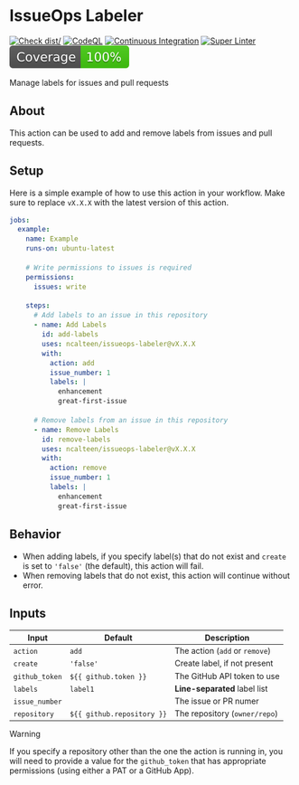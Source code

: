 # IssueOps Labeler

[![Check dist/](https://github.com/ncalteen/issueops-labeler/actions/workflows/check-dist.yml/badge.svg)](https://github.com/ncalteen/issueops-labeler/actions/workflows/check-dist.yml)
[![CodeQL](https://github.com/ncalteen/issueops-labeler/actions/workflows/codeql.yml/badge.svg)](https://github.com/ncalteen/issueops-labeler/actions/workflows/codeql.yml)
[![Continuous Integration](https://github.com/ncalteen/issueops-labeler/actions/workflows/continuous-integration.yml/badge.svg)](https://github.com/ncalteen/issueops-labeler/actions/workflows/continuous-integration.yml)
[![Super Linter](https://github.com/ncalteen/issueops-labeler/actions/workflows/super-linter.yml/badge.svg)](https://github.com/ncalteen/issueops-labeler/actions/workflows/super-linter.yml)
[![Code Coverage](./badges/coverage.svg)](./badges/coverage.svg)

Manage labels for issues and pull requests

## About

This action can be used to add and remove labels from issues and pull requests.

## Setup

Here is a simple example of how to use this action in your workflow. Make sure
to replace `vX.X.X` with the latest version of this action.

```yaml
jobs:
  example:
    name: Example
    runs-on: ubuntu-latest

    # Write permissions to issues is required
    permissions:
      issues: write

    steps:
      # Add labels to an issue in this repository
      - name: Add Labels
        id: add-labels
        uses: ncalteen/issueops-labeler@vX.X.X
        with:
          action: add
          issue_number: 1
          labels: |
            enhancement
            great-first-issue

      # Remove labels from an issue in this repository
      - name: Remove Labels
        id: remove-labels
        uses: ncalteen/issueops-labeler@vX.X.X
        with:
          action: remove
          issue_number: 1
          labels: |
            enhancement
            great-first-issue
```

## Behavior

- When adding labels, if you specify label(s) that do not exist and `create` is
  set to `'false'` (the default), this action will fail.
- When removing labels that do not exist, this action will continue without
  error.

## Inputs

| Input          | Default                    | Description                    |
| -------------- | -------------------------- | ------------------------------ |
| `action`       | `add`                      | The action (`add` or `remove`) |
| `create`       | `'false'`                  | Create label, if not present   |
| `github_token` | `${{ github.token }}`      | The GitHub API token to use    |
| `labels`       | `label1`                   | **Line-separated** label list  |
| `issue_number` |                            | The issue or PR numer          |
| `repository`   | `${{ github.repository }}` | The repository (`owner/repo`)  |

> [!WARNING]
>
> If you specify a repository other than the one the action is running in, you
> will need to provide a value for the `github_token` that has appropriate
> permissions (using either a PAT or a GitHub App).
